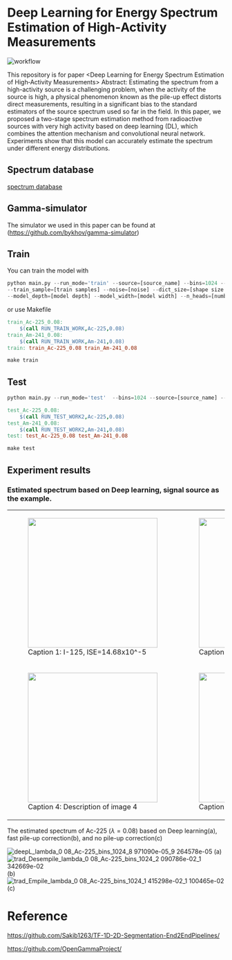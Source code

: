 # Deep Learning for Energy Spectrum Estimation of High‑Activity Measurements
![workflow](https://github.com/user-attachments/assets/1043eec4-0f14-49f5-b1af-5d0eaefcee7d)

This repository is for paper <Deep Learning for Energy Spectrum Estimation of High‑Activity Measurements>
Abstract: Estimating the spectrum from a high-activity source is a challenging problem, when the activity of the source is high, a physical phenomenon known as the pile-up effect distorts direct measurements, resulting in a significant bias to the standard estimators of the source spectrum used so far in the field. In this paper, we proposed a two-stage spectrum estimation method from radioactive sources with very high activity based on deep learning (DL), which combines the attention mechanism and convolutional neural network. Experiments show that this model can accurately estimate the spectrum under different energy distributions.

## Spectrum database

[spectrum database](https://github.com/OpenGammaProject/Gamma-Spectrum-Database)

## Gamma-simulator

The simulator we used in this paper can be found at (https://github.com/bykhov/gamma-simulator)

## Train

You can train the model with

```python
python main.py --run_mode='train' --source=[source_name] --bins=1024 --batch_size=16 --train_lambda_n=[lambda value] --fs=[sampling rate] \
--train_sample=[train samples] --noise=[noise] --dict_size=[shape size number] --train_seed=[train seed] \
--model_depth=[model depth] --model_width=[model width] --n_heads=[number heads]
```

or use Makefile

```makefile
train_Ac-225_0.08:
	$(call RUN_TRAIN_WORK,Ac-225,0.08)
train_Am-241_0.08:
	$(call RUN_TRAIN_WORK,Am-241,0.08)
train: train_Ac-225_0.08 train_Am-241_0.08
```

```python
make train
```

## Test

```python
python main.py --run_mode='test'  --bins=1024 --source=[source_name] --batch_size=16 --test_lambda_n=[test lambdaa]
```

```makefile
test_Ac-225_0.08:
	$(call RUN_TEST_WORK2,Ac-225,0.08)
test_Am-241_0.08:
	$(call RUN_TEST_WORK2,Am-241,0.08)
test: test_Ac-225_0.08 test_Am-241_0.08
```

```makefile
make test
```
## Experiment results

### Estimated spectrum based on Deep learning, signal source as the example.
<table>
  <tr>
    <td>
      <figure>
        <img src="https://github.com/user-attachments/assets/4ca84184-fac3-4681-b894-bb0737a66add" width="300"/>
        <figcaption>Caption 1: I-125, ISE=14.68x10^-5</figcaption>
      </figure>
    </td>
    <td>
      <figure>
        <img src="https://github.com/user-attachments/assets/2d403f3d-2d20-4048-aeae-fa05eb851b9e" width="300"/>
        <figcaption>Caption 2: Cs-137, ISE=15.18x10^-5</figcaption>
      </figure>
    </td>
    <td>
      <figure>
        <img src="https://github.com/user-attachments/assets/4b380f8c-6070-4d9a-9ffa-acdaf1152c7f" width="300"/>
        <figcaption>Caption 3: Co-60, ISE=10.54x10^-5</figcaption>
      </figure>
    </td>
  </tr>
  <tr>
    <td>
      <figure>
        <img src="https://github.com/user-attachments/assets/dfefdc94-1cdf-43b1-aad5-3712fb6e7b4c" width="300"/>
        <figcaption>Caption 4: Description of image 4</figcaption>
      </figure>
    </td>
    <td>
      <figure>
        <img src="https://github.com/user-attachments/assets/0a988a2e-08e4-4480-a899-dab3817325ca" width="300"/>
        <figcaption>Caption 5: Description of image 5</figcaption>
      </figure>
    </td>
    <td>
      <figure>
        <img src="https://github.com/user-attachments/assets/d8ad4eaf-dab4-4d24-87c5-2157d8f58809" width="300"/>
        <figcaption>Caption 6: Description of image 6</figcaption>
      </figure>
    </td>
  </tr>
</table>



The estimated spectrum of Ac-225 ($\lambda=0.08$) based on Deep learning(a), fast pile-up correction(b), and no pile-up correction(c)

![deepL_lambda_0 08_Ac-225_bins_1024_8 971090e-05_9 264578e-05](https://github.com/user-attachments/assets/432f7c08-7df5-4841-b5bc-13181902a02c)
(a)
![trad_Desempile_lambda_0 08_Ac-225_bins_1024_2 090786e-02_1 342669e-02](https://github.com/user-attachments/assets/e9e63278-0ad3-43c5-ba00-8d0455cefcfc)
(b)
![trad_Empile_lambda_0 08_Ac-225_bins_1024_1 415298e-02_1 100465e-02](https://github.com/user-attachments/assets/62685424-2998-43e8-8972-516eb31d8264)
(c)






# Reference

https://github.com/Sakib1263/TF-1D-2D-Segmentation-End2EndPipelines/

https://github.com/OpenGammaProject/
